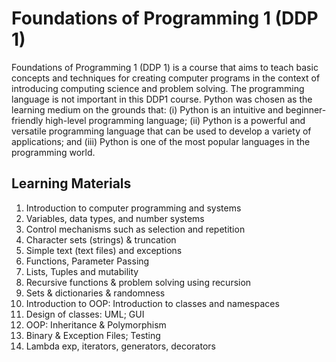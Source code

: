 # Foundations of Programming 1 (DDP 1)

Foundations of Programming 1 (DDP 1) is a course that aims to teach basic concepts and techniques for creating computer programs in the context of introducing computing science and problem solving. The programming language is not important in this DDP1 course. Python was chosen as the learning medium on the grounds that: (i) Python is an intuitive and beginner-friendly high-level programming language; (ii) Python is a powerful and versatile programming language that can be used to develop a variety of applications; and (iii) Python is one of the most popular languages in the programming world. 

## Learning Materials

1. Introduction to computer programming and systems
2. Variables, data types, and number systems
3. Control mechanisms such as selection and repetition
4. Character sets (strings) & truncation
5. Simple text (text files) and exceptions
6. Functions, Parameter Passing
7. Lists, Tuples and mutability
8. Recursive functions & problem solving using recursion
9. Sets & dictionaries & randomness
10. Introduction to OOP: Introduction to classes and namespaces
11. Design of classes: UML; GUI
12. OOP: Inheritance & Polymorphism
13. Binary & Exception Files; Testing
14. Lambda exp, iterators, generators, decorators
